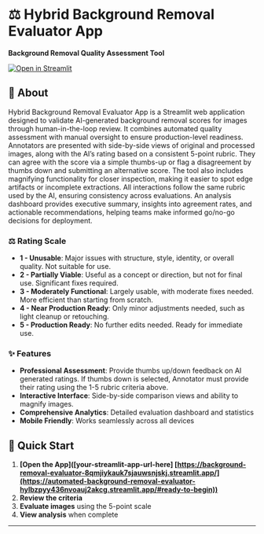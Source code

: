 # ⚖️ Hybrid Background Removal Evaluator App
  
  **Background Removal Quality Assessment Tool**
  
  [![Open in Streamlit](https://static.streamlit.io/badges/streamlit_badge_black_white.svg)]([https://background-removal-evaluator-8qmjiykauk7sjauwsnjskj.streamlit.app/](https://automated-background-removal-evaluator-hylbzpyy436nvoauj2akcg.streamlit.app/#ready-to-begin))
</div>

## 💬 About

Hybrid Background Removal Evaluator App is a Streamlit web application designed to validate AI-generated background removal scores for images through human-in-the-loop review. It combines automated quality assessment with manual oversight to ensure production-level readiness. Annotators are presented with side-by-side views of original and processed images, along with the AI’s rating based on a consistent 5-point rubric. They can agree with the score via a simple thumbs-up or flag a disagreement by thumbs down and submitting an alternative score. The tool also includes magnifying functionality for closer inspection, making it easier to spot edge artifacts or incomplete extractions. All interactions follow the same rubric used by the AI, ensuring consistency across evaluations. An analysis dashboard provides executive summary, insights into agreement rates, and actionable recommendations, helping teams make informed go/no-go decisions for deployment.


### ⚖️ Rating Scale
- **1 - Unusable**: Major issues with structure, style, identity, or overall quality. Not suitable for use.
- **2 - Partially Viable**: Useful as a concept or direction, but not for final use. Significant fixes required.
- **3 - Moderately Functional**: Largely usable, with moderate fixes needed. More efficient than starting from scratch.
- **4 - Near Production Ready**: Only minor adjustments needed, such as light cleanup or retouching.
- **5 - Production Ready**: No further edits needed. Ready for immediate use.
  
### ✨ Features
- **Professional Assessment**: Provide thumbs up/down feedback on AI generated ratings. If thumbs down is selected, Annotator must provide their rating using the 1-5 rubric criteria above. 
- **Interactive Interface**: Side-by-side comparison views and ability to magnify images. 
- **Comprehensive Analytics**: Detailed evaluation dashboard and statistics
- **Mobile Friendly**: Works seamlessly across all devices

## 🔗 Quick Start

1. **[Open the App]([your-streamlit-app-url-here] [https://background-removal-evaluator-8qmjiykauk7sjauwsnjskj.streamlit.app/](https://automated-background-removal-evaluator-hylbzpyy436nvoauj2akcg.streamlit.app/#ready-to-begin))**
2. **Review the criteria** 
3. **Evaluate images** using the 5-point scale
4. **View analysis** when complete

---
